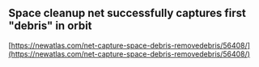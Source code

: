 ## Space cleanup net successfully captures first "debris" in orbit
  
  [https://newatlas.com/net-capture-space-debris-removedebris/56408/](https://newatlas.com/net-capture-space-debris-removedebris/56408/)